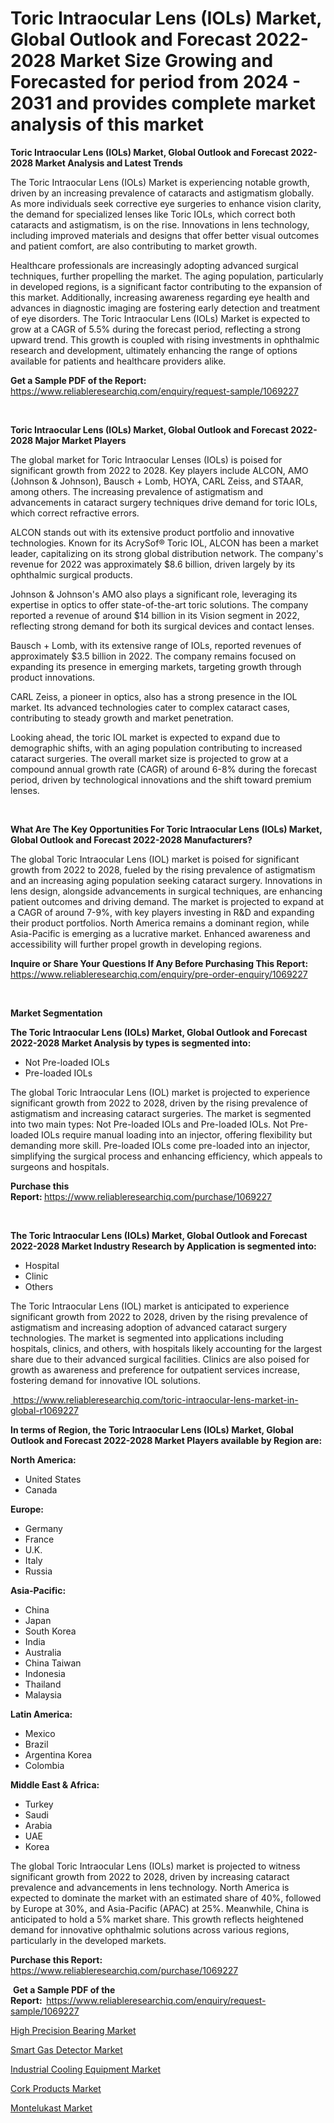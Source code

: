 <p><h1>Toric Intraocular Lens (IOLs) Market, Global Outlook and Forecast 2022-2028 Market Size Growing and Forecasted for period from 2024 - 2031 and provides complete market analysis of this market</h1></p><p><strong>Toric Intraocular Lens (IOLs) Market, Global Outlook and Forecast 2022-2028 Market Analysis and Latest Trends</strong></p>
<p><p>The Toric Intraocular Lens (IOLs) Market is experiencing notable growth, driven by an increasing prevalence of cataracts and astigmatism globally. As more individuals seek corrective eye surgeries to enhance vision clarity, the demand for specialized lenses like Toric IOLs, which correct both cataracts and astigmatism, is on the rise. Innovations in lens technology, including improved materials and designs that offer better visual outcomes and patient comfort, are also contributing to market growth. </p><p>Healthcare professionals are increasingly adopting advanced surgical techniques, further propelling the market. The aging population, particularly in developed regions, is a significant factor contributing to the expansion of this market. Additionally, increasing awareness regarding eye health and advances in diagnostic imaging are fostering early detection and treatment of eye disorders. The Toric Intraocular Lens (IOLs) Market is expected to grow at a CAGR of 5.5% during the forecast period, reflecting a strong upward trend. This growth is coupled with rising investments in ophthalmic research and development, ultimately enhancing the range of options available for patients and healthcare providers alike.</p></p>
<p><strong>Get a Sample PDF of the Report:&nbsp;</strong> <a href="https://www.reliableresearchiq.com/enquiry/request-sample/1069227">https://www.reliableresearchiq.com/enquiry/request-sample/1069227</a></p>
<p>&nbsp;</p>
<p><strong>Toric Intraocular Lens (IOLs) Market, Global Outlook and Forecast 2022-2028 Major Market Players</strong></p>
<p><p>The global market for Toric Intraocular Lenses (IOLs) is poised for significant growth from 2022 to 2028. Key players include ALCON, AMO (Johnson & Johnson), Bausch + Lomb, HOYA, CARL Zeiss, and STAAR, among others. The increasing prevalence of astigmatism and advancements in cataract surgery techniques drive demand for toric IOLs, which correct refractive errors.</p><p>ALCON stands out with its extensive product portfolio and innovative technologies. Known for its AcrySof® Toric IOL, ALCON has been a market leader, capitalizing on its strong global distribution network. The company's revenue for 2022 was approximately $8.6 billion, driven largely by its ophthalmic surgical products.</p><p>Johnson & Johnson's AMO also plays a significant role, leveraging its expertise in optics to offer state-of-the-art toric solutions. The company reported a revenue of around $14 billion in its Vision segment in 2022, reflecting strong demand for both its surgical devices and contact lenses.</p><p>Bausch + Lomb, with its extensive range of IOLs, reported revenues of approximately $3.5 billion in 2022. The company remains focused on expanding its presence in emerging markets, targeting growth through product innovations.</p><p>CARL Zeiss, a pioneer in optics, also has a strong presence in the IOL market. Its advanced technologies cater to complex cataract cases, contributing to steady growth and market penetration.</p><p>Looking ahead, the toric IOL market is expected to expand due to demographic shifts, with an aging population contributing to increased cataract surgeries. The overall market size is projected to grow at a compound annual growth rate (CAGR) of around 6-8% during the forecast period, driven by technological innovations and the shift toward premium lenses.</p></p>
<p>&nbsp;</p>
<p><strong>What Are The Key Opportunities For Toric Intraocular Lens (IOLs) Market, Global Outlook and Forecast 2022-2028 Manufacturers?</strong></p>
<p><p>The global Toric Intraocular Lens (IOL) market is poised for significant growth from 2022 to 2028, fueled by the rising prevalence of astigmatism and an increasing aging population seeking cataract surgery. Innovations in lens design, alongside advancements in surgical techniques, are enhancing patient outcomes and driving demand. The market is projected to expand at a CAGR of around 7-9%, with key players investing in R&D and expanding their product portfolios. North America remains a dominant region, while Asia-Pacific is emerging as a lucrative market. Enhanced awareness and accessibility will further propel growth in developing regions.</p></p>
<p><strong>Inquire or Share Your Questions If Any Before Purchasing This Report:</strong> <a href="https://www.reliableresearchiq.com/enquiry/pre-order-enquiry/1069227">https://www.reliableresearchiq.com/enquiry/pre-order-enquiry/1069227</a></p>
<p>&nbsp;</p>
<p><strong>Market Segmentation</strong></p>
<p><strong>The Toric Intraocular Lens (IOLs) Market, Global Outlook and Forecast 2022-2028 Market Analysis by types is segmented into:</strong></p>
<p><ul><li>Not Pre-loaded IOLs</li><li>Pre-loaded IOLs</li></ul></p>
<p><p>The global Toric Intraocular Lens (IOL) market is projected to experience significant growth from 2022 to 2028, driven by the rising prevalence of astigmatism and increasing cataract surgeries. The market is segmented into two main types: Not Pre-loaded IOLs and Pre-loaded IOLs. Not Pre-loaded IOLs require manual loading into an injector, offering flexibility but demanding more skill. Pre-loaded IOLs come pre-loaded into an injector, simplifying the surgical process and enhancing efficiency, which appeals to surgeons and hospitals.</p></p>
<p><strong>Purchase this Report:&nbsp;</strong><a href="https://www.reliableresearchiq.com/purchase/1069227">https://www.reliableresearchiq.com/purchase/1069227</a></p>
<p>&nbsp;</p>
<p><strong>The Toric Intraocular Lens (IOLs) Market, Global Outlook and Forecast 2022-2028 Market Industry Research by Application is segmented into:</strong></p>
<p><ul><li>Hospital</li><li>Clinic</li><li>Others</li></ul></p>
<p><p>The Toric Intraocular Lens (IOL) market is anticipated to experience significant growth from 2022 to 2028, driven by the rising prevalence of astigmatism and increasing adoption of advanced cataract surgery technologies. The market is segmented into applications including hospitals, clinics, and others, with hospitals likely accounting for the largest share due to their advanced surgical facilities. Clinics are also poised for growth as awareness and preference for outpatient services increase, fostering demand for innovative IOL solutions.</p></p>
<p><a href="https://www.reliableresearchiq.com/toric-intraocular-lens-market-in-global-r1069227">&nbsp;https://www.reliableresearchiq.com/toric-intraocular-lens-market-in-global-r1069227</a></p>
<p><strong>In terms of Region, the Toric Intraocular Lens (IOLs) Market, Global Outlook and Forecast 2022-2028 Market Players available by Region are:</strong></p>
<p>
    <p> <strong> North America: </strong>
        <ul>
            <li>United States</li>
            <li>Canada</li>
        </ul>
        </p> 
    <p> <strong> Europe: </strong>
        <ul>
            <li>Germany</li>
            <li>France</li>
            <li>U.K.</li>
            <li>Italy</li>
            <li>Russia</li>
        </ul>
        </p> 
    <p> <strong> Asia-Pacific: </strong>
        <ul>
            <li>China</li>
            <li>Japan</li>
            <li>South Korea</li>
            <li>India</li>
            <li>Australia</li>
            <li>China Taiwan</li>
            <li>Indonesia</li>
            <li>Thailand</li>
            <li>Malaysia</li>
        </ul>
        </p> 
    <p> <strong> Latin America: </strong>
        <ul>
            <li>Mexico</li>
            <li>Brazil</li>
            <li>Argentina Korea</li>
            <li>Colombia</li>
        </ul>
        </p> 
    <p> <strong> Middle East & Africa: </strong>
        <ul>
            <li>Turkey</li>
            <li>Saudi</li>
            <li>Arabia</li>
            <li>UAE</li>
            <li>Korea</li>
        </ul>
    </p>
    </p>
<p><p>The global Toric Intraocular Lens (IOLs) market is projected to witness significant growth from 2022 to 2028, driven by increasing cataract prevalence and advancements in lens technology. North America is expected to dominate the market with an estimated share of 40%, followed by Europe at 30%, and Asia-Pacific (APAC) at 25%. Meanwhile, China is anticipated to hold a 5% market share. This growth reflects heightened demand for innovative ophthalmic solutions across various regions, particularly in the developed markets.</p></p>
<p><strong>Purchase this Report: </strong><a href="https://www.reliableresearchiq.com/purchase/1069227">https://www.reliableresearchiq.com/purchase/1069227</a></p>
<p>&nbsp;<strong>Get a Sample PDF of the Report:&nbsp;&nbsp;</strong><a href="https://www.reliableresearchiq.com/enquiry/request-sample/1069227">https://www.reliableresearchiq.com/enquiry/request-sample/1069227</a></p>
<p><strong></strong></p>
<p><p><a href="https://www.linkedin.com/pulse/high-precision-bearing-market-size-share-trends-analysis-efute?trackingId=IQfsfWDzRWipBZR3tVvcgw%3D%3D">High Precision Bearing Market</a></p><p><a href="https://www.linkedin.com/pulse/global-smart-gas-detector-market-size-trends-analysis-g95ae?trackingId=8c9iNH23SU%2B2XbD4Yt9BzA%3D%3D">Smart Gas Detector Market</a></p><p><a href="https://www.linkedin.com/pulse/industrial-cooling-equipment-market-size-share-analysis--bud7e?trackingId=10wY0zh1SIeKwHluv3xTSg%3D%3D">Industrial Cooling Equipment Market</a></p><p><a href="https://www.linkedin.com/pulse/evaluating-global-cork-products-market-trends-growth-opportunities-ge9ic?trackingId=NnuTjjYOQKmg467q%2FumeCA%3D%3D">Cork Products Market</a></p><p><a href="https://www.linkedin.com/pulse/montelukast-market-global-regional-analysis-2024-2031-market-sway-cekee?trackingId=xvGbK4X9SKGkt6oJwwgU4A%3D%3D">Montelukast Market</a></p></p>